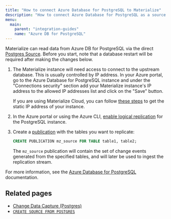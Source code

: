 ```yaml
---
title: "How to connect Azure Database for PostgreSQL to Materialize"
description: "How to connect Azure Database for PostgreSQL as a source to Materialize."
menu:
  main:
    parent: "integration-guides"
    name: "Azure DB for PostgreSQL"
---
```


Materialize can read data from Azure DB for PostgreSQL via the direct [Postgres Source](/sql/create-source/postgres/). Before you start, note that a database restart will be required after making the changes below.

1. The Materialize instance will need access to connect to the upstream database. This is usually controlled by IP address. In your Azure portal, go to the Azure Database for PostgreSQL instance and under the "Connections security" section add your Materialize instance's IP address to the allowed IP addresses list and click on the "Save" button.

    If you are using Materialize Cloud, you can follow [these steps](/cloud/security/#static-ip-addresses) to get the static IP address of your instance.

1. In the Azure portal or using the Azure CLI, [enable logical replication](https://docs.microsoft.com/en-us/azure/postgresql/concepts-logical#set-up-your-server) for the PostgreSQL instance.

1. Create a [publication](https://www.postgresql.org/docs/current/logical-replication-publication.html) with the tables you want to replicate:

    ```sql
    CREATE PUBLICATION mz_source FOR TABLE table1, table2;
    ```

     The `mz_source` publication will contain the set of change events generated from the specified tables, and will later be used to ingest the replication stream.

For more information, see the [Azure Database for PostgreSQL](https://docs.microsoft.com/en-us/azure/postgresql/flexible-server/concepts-logical#pre-requisites-for-logical-replication-and-logical-decoding) documentation.


## Related pages

- [Change Data Capture (Postgres)](../cdc-postgres/)
- [`CREATE SOURCE FROM POSTGRES`](/sql/create-source/postgres/)

